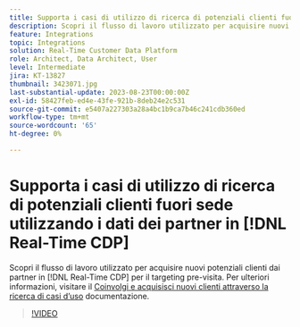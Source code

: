 ```yaml
---
title: Supporta i casi di utilizzo di ricerca di potenziali clienti fuori sede utilizzando i dati dei partner in [!DNL Real-Time CDP]
description: Scopri il flusso di lavoro utilizzato per acquisire nuovi potenziali clienti dai partner in [!DNL Real-Time CDP] per il targeting pre-visita. 
feature: Integrations
topic: Integrations
solution: Real-Time Customer Data Platform
role: Architect, Data Architect, User
level: Intermediate
jira: KT-13827
thumbnail: 3423071.jpg
last-substantial-update: 2023-08-23T00:00:00Z
exl-id: 58427feb-ed4e-43fe-921b-8deb24e2c531
source-git-commit: e5407a227303a28a4bc1b9ca7b46c241cdb360ed
workflow-type: tm+mt
source-wordcount: '65'
ht-degree: 0%

---
```


# Supporta i casi di utilizzo di ricerca di potenziali clienti fuori sede utilizzando i dati dei partner in [!DNL Real-Time CDP]

Scopri il flusso di lavoro utilizzato per acquisire nuovi potenziali clienti dai partner in [!DNL Real-Time CDP] per il targeting pre-visita. Per ulteriori informazioni, visitare il [Coinvolgi e acquisisci nuovi clienti attraverso la ricerca di casi d’uso](https://experienceleague.adobe.com/docs/experience-platform/rtcdp/use-cases/partner-data/prospecting.html) documentazione.

>[!VIDEO](https://video.tv.adobe.com/v/3423071/?learn=on)
